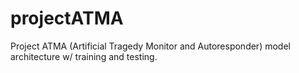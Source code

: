 # projectATMA
Project ATMA (Artificial Tragedy Monitor and Autoresponder) model architecture w/ training and testing.

